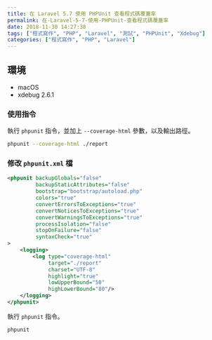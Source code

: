 ```yaml
---
title: 在 Laravel 5.7 使用 PHPUnit 查看程式碼覆蓋率
permalink: 在-Laravel-5-7-使用-PHPUnit-查看程式碼覆蓋率
date: 2018-11-30 14:27:38
tags: ["程式寫作", "PHP", "Laravel", "測試", "PHPUnit", "Xdebug"]
categories: ["程式寫作", "PHP", "Laravel"]
---
```


## 環境

- macOS
- xdebug 2.6.1

### 使用指令

執行 `phpunit` 指令，並加上 `--coverage-html` 參數，以及輸出路徑。

```BASH
phpunit --coverage-html ./report
```

### 修改 `phpunit.xml` 檔

```XML
<phpunit backupGlobals="false"
         backupStaticAttributes="false"
         bootstrap="bootstrap/autoload.php"
         colors="true"
         convertErrorsToExceptions="true"
         convertNoticesToExceptions="true"
         convertWarningsToExceptions="true"
         processIsolation="false"
         stopOnFailure="false"
         syntaxCheck="true"
>
    <logging>
        <log type="coverage-html"
             target="./report"
             charset="UTF-8"
             highlight="true"
             lowUpperBound="50"
             highLowerBound="80"/>
    </logging>
</phpunit>
```

執行 `phpunit` 指令。

```BASH
phpunit
```
